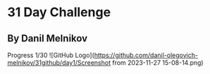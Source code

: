 # 31 Day Challenge
## By Danil Melnikov

Progress 1/30
![GitHub Logo](https://github.com/danil-olegovich-melnikov/31github/day1/Screenshot from 2023-11-27 15-08-14.png)
